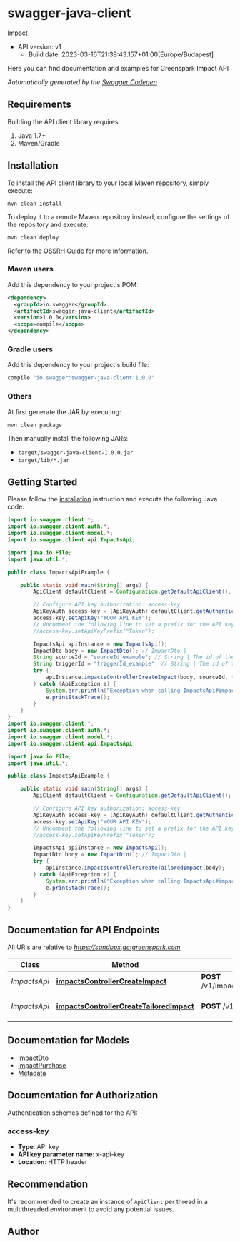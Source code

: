 # swagger-java-client

Impact
- API version: v1
  - Build date: 2023-03-16T21:39:43.157+01:00[Europe/Budapest]

Here you can find documentation and examples for Greenspark Impact API


*Automatically generated by the [Swagger Codegen](https://github.com/swagger-api/swagger-codegen)*


## Requirements

Building the API client library requires:
1. Java 1.7+
2. Maven/Gradle

## Installation

To install the API client library to your local Maven repository, simply execute:

```shell
mvn clean install
```

To deploy it to a remote Maven repository instead, configure the settings of the repository and execute:

```shell
mvn clean deploy
```

Refer to the [OSSRH Guide](http://central.sonatype.org/pages/ossrh-guide.html) for more information.

### Maven users

Add this dependency to your project's POM:

```xml
<dependency>
  <groupId>io.swagger</groupId>
  <artifactId>swagger-java-client</artifactId>
  <version>1.0.0</version>
  <scope>compile</scope>
</dependency>
```

### Gradle users

Add this dependency to your project's build file:

```groovy
compile "io.swagger:swagger-java-client:1.0.0"
```

### Others

At first generate the JAR by executing:

```shell
mvn clean package
```

Then manually install the following JARs:

* `target/swagger-java-client-1.0.0.jar`
* `target/lib/*.jar`

## Getting Started

Please follow the [installation](#installation) instruction and execute the following Java code:

```java
import io.swagger.client.*;
import io.swagger.client.auth.*;
import io.swagger.client.model.*;
import io.swagger.client.api.ImpactsApi;

import java.io.File;
import java.util.*;

public class ImpactsApiExample {

    public static void main(String[] args) {
        ApiClient defaultClient = Configuration.getDefaultApiClient();

        // Configure API key authorization: access-key
        ApiKeyAuth access-key = (ApiKeyAuth) defaultClient.getAuthentication("access-key");
        access-key.setApiKey("YOUR API KEY");
        // Uncomment the following line to set a prefix for the API key, e.g. "Token" (defaults to null)
        //access-key.setApiKeyPrefix("Token");

        ImpactsApi apiInstance = new ImpactsApi();
        ImpactDto body = new ImpactDto(); // ImpactDto | 
        String sourceId = "sourceId_example"; // String | The id of the source associated with the impact.
        String triggerId = "triggerId_example"; // String | The id of the trigger associated with the impact.
        try {
            apiInstance.impactsControllerCreateImpact(body, sourceId, triggerId);
        } catch (ApiException e) {
            System.err.println("Exception when calling ImpactsApi#impactsControllerCreateImpact");
            e.printStackTrace();
        }
    }
}
import io.swagger.client.*;
import io.swagger.client.auth.*;
import io.swagger.client.model.*;
import io.swagger.client.api.ImpactsApi;

import java.io.File;
import java.util.*;

public class ImpactsApiExample {

    public static void main(String[] args) {
        ApiClient defaultClient = Configuration.getDefaultApiClient();

        // Configure API key authorization: access-key
        ApiKeyAuth access-key = (ApiKeyAuth) defaultClient.getAuthentication("access-key");
        access-key.setApiKey("YOUR API KEY");
        // Uncomment the following line to set a prefix for the API key, e.g. "Token" (defaults to null)
        //access-key.setApiKeyPrefix("Token");

        ImpactsApi apiInstance = new ImpactsApi();
        ImpactDto body = new ImpactDto(); // ImpactDto | 
        try {
            apiInstance.impactsControllerCreateTailoredImpact(body);
        } catch (ApiException e) {
            System.err.println("Exception when calling ImpactsApi#impactsControllerCreateTailoredImpact");
            e.printStackTrace();
        }
    }
}
```

## Documentation for API Endpoints

All URIs are relative to *https://sandbox.getgreenspark.com*

Class | Method | HTTP request | Description
------------ | ------------- | ------------- | -------------
*ImpactsApi* | [**impactsControllerCreateImpact**](docs/ImpactsApi.md#impactsControllerCreateImpact) | **POST** /v1/impacts/sources/{sourceId}/triggers/{triggerId} | Create Impact
*ImpactsApi* | [**impactsControllerCreateTailoredImpact**](docs/ImpactsApi.md#impactsControllerCreateTailoredImpact) | **POST** /v1/impacts | Create Tailored Impact

## Documentation for Models

 - [ImpactDto](docs/ImpactDto.md)
 - [ImpactPurchase](docs/ImpactPurchase.md)
 - [Metadata](docs/Metadata.md)

## Documentation for Authorization

Authentication schemes defined for the API:
### access-key

- **Type**: API key
- **API key parameter name**: x-api-key
- **Location**: HTTP header


## Recommendation

It's recommended to create an instance of `ApiClient` per thread in a multithreaded environment to avoid any potential issues.

## Author


